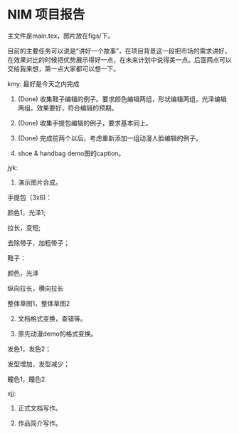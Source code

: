 # NIM 项目报告

主文件是main.tex，图片放在figs/下。

目前的主要任务可以说是“讲好一个故事”，在项目背景这一段把市场的需求讲好，在效果对比的时候把优势展示得好一点，在未来计划中说得美一点。后面两点可以交给我来想，第一点大家都可以想一下。

kmy: 最好是今天之内完成

1. (Done) 收集鞋子编辑的例子。要求颜色编辑两组，形状编辑两组，光泽编辑两组。效果要好，符合编辑的预期。

2. (Done) 收集手提包编辑的例子，要求基本同上。

3. (Done) 完成前两个以后，考虑重新添加一组动漫人脸编辑的例子。

4. shoe & handbag demo图的caption。

jyk: 

1. 演示图片合成。

手提包（3x6)：

颜色1，光泽1;

拉长，变短;

去除带子，加粗带子；

鞋子：

颜色，光泽

纵向拉长，横向拉长

整体草图1，整体草图2


2. 文档格式变换，查错等。

3. 原先动漫demo的格式变换。

发色1，发色2；

发型增加，发型减少；

瞳色1，瞳色2.

xjj: 

1. 正式文档写作。

2. 作品简介写作。
